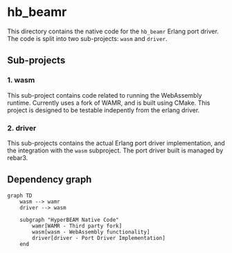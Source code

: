 # hb_beamr

This directory contains the native code for the `hb_beamr` Erlang port driver. The code is split into two sub-projects: `wasm` and `driver`.

## Sub-projects

### 1. wasm

This sub-project contains code related to running the WebAssembly runtime. Currently uses a fork of WAMR, and is built using CMake. This project is designed to be testable indepently from the erlang driver.

### 2. driver

This sub-projects contains the actual Erlang port driver implementation, and the integration with the `wasm` subproject. The port driver built is managed by rebar3.

## Dependency graph

```mermaid
graph TD
    wasm --> wamr
    driver --> wasm
    
    subgraph "HyperBEAM Native Code"
        wamr[WAMR - Third party fork]
        wasm[wasm - WebAssembly functionality]
        driver[driver - Port Driver Implementation]
    end
```



